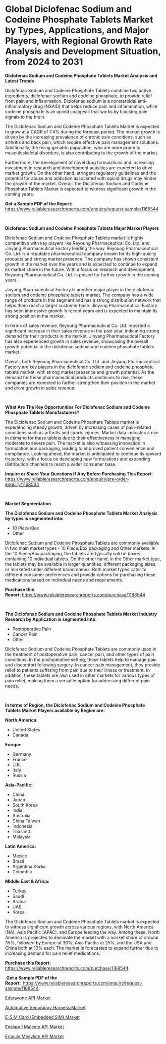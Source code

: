 <p><h1>Global Diclofenac Sodium and Codeine Phosphate Tablets Market by Types, Applications, and Major Players, with Regional Growth Rate Analysis and Development Situation, from 2024 to 2031</h1></p><p><strong>Diclofenac Sodium and Codeine Phosphate Tablets Market Analysis and Latest Trends</strong></p>
<p><p>Diclofenac Sodium and Codeine Phosphate Tablets combine two active ingredients, diclofenac sodium and codeine phosphate, to provide relief from pain and inflammation. Diclofenac sodium is a nonsteroidal anti-inflammatory drug (NSAID) that helps reduce pain and inflammation, while codeine phosphate is an opioid analgesic that works by blocking pain signals to the brain.</p><p>The Diclofenac Sodium and Codeine Phosphate Tablets Market is expected to grow at a CAGR of 7.4% during the forecast period. The market growth is driven by the increasing prevalence of chronic pain conditions, such as arthritis and back pain, which require effective pain management solutions. Additionally, the rising geriatric population, who are more prone to musculoskeletal disorders, is also contributing to the growth of the market.</p><p>Furthermore, the development of novel drug formulations and increasing investment in research and development activities are expected to drive market growth. On the other hand, stringent regulatory guidelines and the potential for abuse and addiction associated with opioid drugs may hinder the growth of the market. Overall, the Diclofenac Sodium and Codeine Phosphate Tablets Market is expected to witness significant growth in the coming years.</p></p>
<p><strong>Get a Sample PDF of the Report:&nbsp;</strong> <a href="https://www.reliableresearchreports.com/enquiry/request-sample/1168544">https://www.reliableresearchreports.com/enquiry/request-sample/1168544</a></p>
<p>&nbsp;</p>
<p><strong>Diclofenac Sodium and Codeine Phosphate Tablets Major Market Players</strong></p>
<p><p>Diclofenac Sodium and Codeine Phosphate Tablets market is highly competitive with key players like Reyoung Pharmaceutical Co. Ltd. and Jinyang Pharmaceutical Factory leading the way. Reyoung Pharmaceutical Co. Ltd. is a reputable pharmaceutical company known for its high-quality products and strong market presence. The company has shown consistent growth in the market over the years and is expected to continue to expand its market share in the future. With a focus on research and development, Reyoung Pharmaceutical Co. Ltd. is poised for further growth in the coming years.</p><p>Jinyang Pharmaceutical Factory is another major player in the diclofenac sodium and codeine phosphate tablets market. The company has a wide range of products in this segment and has a strong distribution network that helps them reach a larger customer base. Jinyang Pharmaceutical Factory has seen impressive growth in recent years and is expected to maintain its strong position in the market.</p><p>In terms of sales revenue, Reyoung Pharmaceutical Co. Ltd. reported a significant increase in their sales revenue in the past year, indicating strong demand for their products in the market. Jinyang Pharmaceutical Factory has also experienced growth in sales revenue, showcasing the overall growth potential in the diclofenac sodium and codeine phosphate tablets market.</p><p>Overall, both Reyoung Pharmaceutical Co. Ltd. and Jinyang Pharmaceutical Factory are key players in the diclofenac sodium and codeine phosphate tablets market, with strong market presence and growth potential. As the demand for these pharmaceutical products continues to rise, these companies are expected to further strengthen their position in the market and drive growth in sales revenue.</p></p>
<p>&nbsp;</p>
<p><strong>What Are The Key Opportunities For Diclofenac Sodium and Codeine Phosphate Tablets Manufacturers?</strong></p>
<p><p>The Diclofenac Sodium and Codeine Phosphate Tablets market is experiencing steady growth, driven by increasing cases of pain-related conditions such as arthritis and sports injuries. Market data indicates a rise in demand for these tablets due to their effectiveness in managing moderate to severe pain. The market is also witnessing innovation in formulation and packaging, leading to improved patient convenience and compliance. Looking ahead, the market is anticipated to continue its upward trajectory, with a focus on developing new formulations and expanding distribution channels to reach a wider consumer base.</p></p>
<p><strong>Inquire or Share Your Questions If Any Before Purchasing This Report:</strong> <a href="https://www.reliableresearchreports.com/enquiry/pre-order-enquiry/1168544">https://www.reliableresearchreports.com/enquiry/pre-order-enquiry/1168544</a></p>
<p>&nbsp;</p>
<p><strong>Market Segmentation</strong></p>
<p><strong>The Diclofenac Sodium and Codeine Phosphate Tablets Market Analysis by types is segmented into:</strong></p>
<p><ul><li>10 Piece/Box</li><li>Other</li></ul></p>
<p><p>Diclofenac Sodium and Codeine Phosphate Tablets are commonly available in two main market types - 10 Piece/Box packaging and Other markets. In the 10 Piece/Box packaging, the tablets are typically sold in boxes containing 10 individual tablets. On the other hand, in the Other market type, the tablets may be available in larger quantities, different packaging sizes, or marketed under different brand names. Both market types cater to different consumer preferences and provide options for purchasing these medications based on individual needs and requirements.</p></p>
<p><strong>Purchase this Report:&nbsp;</strong><a href="https://www.reliableresearchreports.com/purchase/1168544">https://www.reliableresearchreports.com/purchase/1168544</a></p>
<p>&nbsp;</p>
<p><strong>The Diclofenac Sodium and Codeine Phosphate Tablets Market Industry Research by Application is segmented into:</strong></p>
<p><ul><li>Postoperative Pain</li><li>Cancer Pain</li><li>Other</li></ul></p>
<p><p>Diclofenac Sodium and Codeine Phosphate Tablets are commonly used in the treatment of postoperative pain, cancer pain, and other types of pain conditions. In the postoperative setting, these tablets help to manage pain and discomfort following surgery. In cancer pain management, they provide relief to patients suffering from pain due to their illness or treatment. In addition, these tablets are also used in other markets for various types of pain relief, making them a versatile option for addressing different pain needs.</p></p>
<p>&nbsp;</p>
<p><strong>In terms of Region, the Diclofenac Sodium and Codeine Phosphate Tablets Market Players available by Region are:</strong></p>
<p>
    <p> <strong> North America: </strong>
        <ul>
            <li>United States</li>
            <li>Canada</li>
        </ul>
        </p> 
    <p> <strong> Europe: </strong>
        <ul>
            <li>Germany</li>
            <li>France</li>
            <li>U.K.</li>
            <li>Italy</li>
            <li>Russia</li>
        </ul>
        </p> 
    <p> <strong> Asia-Pacific: </strong>
        <ul>
            <li>China</li>
            <li>Japan</li>
            <li>South Korea</li>
            <li>India</li>
            <li>Australia</li>
            <li>China Taiwan</li>
            <li>Indonesia</li>
            <li>Thailand</li>
            <li>Malaysia</li>
        </ul>
        </p> 
    <p> <strong> Latin America: </strong>
        <ul>
            <li>Mexico</li>
            <li>Brazil</li>
            <li>Argentina Korea</li>
            <li>Colombia</li>
        </ul>
        </p> 
    <p> <strong> Middle East & Africa: </strong>
        <ul>
            <li>Turkey</li>
            <li>Saudi</li>
            <li>Arabia</li>
            <li>UAE</li>
            <li>Korea</li>
        </ul>
    </p>
    </p>
<p><p>The Diclofenac Sodium and Codeine Phosphate Tablets market is expected to witness significant growth across various regions, with North America (NA), Asia Pacific (APAC), and Europe leading the way. Among these, North America is projected to dominate the market with a market share of around 35%, followed by Europe at 30%, Asia Pacific at 25%, and the USA and China both at 10% each. The market is forecasted to expand further due to increasing demand for pain relief medications.</p></p>
<p><strong>Purchase this Report: </strong><a href="https://www.reliableresearchreports.com/purchase/1168544">https://www.reliableresearchreports.com/purchase/1168544</a></p>
<p>&nbsp;<strong>Get a Sample PDF of the Report:&nbsp;&nbsp;</strong><a href="https://www.reliableresearchreports.com/enquiry/request-sample/1168544">https://www.reliableresearchreports.com/enquiry/request-sample/1168544</a></p>
<p><strong></strong></p>
<p><p><a href="https://confirmed-shield-e13.notion.site/Edaravone-API-Market-Insights-Market-Players-and-Forecast-Till-2031-57ed8f06627e4916a87f0263eb15132d">Edaravone API Market</a></p><p><a href="https://view.publitas.com/reportprime-1/automotive-secondary-harness-market-research-report-provides-critical-insights-that-can-help-shape-business-development-and-investment-strategies/">Automotive Secondary Harness Market</a></p><p><a href="https://view.publitas.com/reportprime-1/e-sim-card-embedded-sim-market-size-growth-and-forecast-from-2024-2031/">E-SIM Card (Embedded SIM) Market</a></p><p><a href="https://sore-arch-6db.notion.site/Enalapril-Maleate-API-Market-Centers-on-Aspects-such-as-Market-Growth-Market-Share-Market-Opportun-9a938eabf71c48ac9fe5ec2ad1600811">Enalapril Maleate API Market</a></p><p><a href="https://funky-papaya-cf4.notion.site/Eribulin-Mesylate-API-Market-Size-2024-2031-Global-Industrial-Analysis-Key-Geographical-Regions--0ff224b87da44c95b1820d200cd602e7">Eribulin Mesylate API Market</a></p></p>
